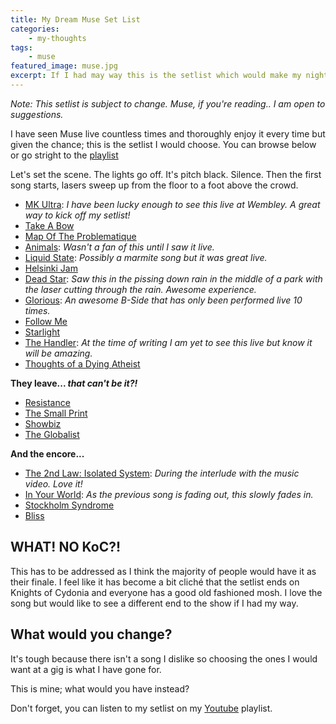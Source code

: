 ```yaml
---
title: My Dream Muse Set List
categories:
    - my-thoughts
tags:
    - muse
featured_image: muse.jpg
excerpt: If I had may way this is the setlist which would make my night!
---
```

_Note: This setlist is subject to change. Muse, if you're reading.. I am open to suggestions._

I have seen Muse live countless times and thoroughly enjoy it every time but given the chance; this is the setlist I would choose. You can browse below or go stright to the [playlist][setlist]

Let's set the scene. The lights go off. It's pitch black. Silence. Then the first song starts, lasers sweep up from the floor to a foot above the crowd.

- [MK Ultra][MK Ultra]: _I have been lucky enough to see this live at Wembley. A great way to kick off my setlist!_
- [Take A Bow][Take A Bow]
- [Map Of The Problematique][Map Of The Problematique]
- [Animals][Animals]: _Wasn't a fan of this until I saw it live._
- [Liquid State][Liquid State]: _Possibly a marmite song but it was great live._
- [Helsinki Jam][Helsinki Jam]
- [Dead Star][Dead Star]: _Saw this in the pissing down rain in the middle of a park with the laser cutting through the rain. Awesome experience._
- [Glorious][Glorious]: _An awesome B-Side that has only been performed live 10 times._
- [Follow Me][Follow Me]
- [Starlight][Starlight]
- [The Handler][The Handler]: _At the time of writing I am yet to see this live but know it will be amazing._
- [Thoughts of a Dying Atheist][Thoughts of a Dying Atheist]

**They leave... _that can't be it?!_**

- [Resistance][Resistance]
- [The Small Print][The Small Print]
- [Showbiz][Showbiz]
- [The Globalist][The Globalist]

**And the encore...**

- [The 2nd Law: Isolated System][The 2nd Law: Isolated System]: _During the interlude with the music video. Love it!_
- [In Your World][In Your World]: _As the previous song is fading out, this slowly fades in._
- [Stockholm Syndrome][Stockholm Syndrome]
- [Bliss][Bliss]

## WHAT! NO KoC?!

This has to be addressed as I think the majority of people would have it as their finale. I feel like it has become a bit cliché that the setlist ends on Knights of Cydonia and everyone has a good old fashioned mosh. I love the song but would like to see a different end to the show if I had my way.

## What would you change?
It's tough because there isn't a song I dislike so choosing the ones I would want at a gig is what I have gone for. 

This is mine; what would you have instead? 

Don't forget, you can listen to my setlist on my [Youtube][setlist] playlist.

[MK Ultra]: https://www.youtube.com/watch?v=27ixLv3Lw1M
[Take A Bow]: https://www.youtube.com/watch?v=HBe9vkmD-Os
[Map Of The Problematique]: https://www.youtube.com/watch?v=AR6A3dap6MI
[Animals]: https://www.youtube.com/watch?v=tFG_5PBl2K8
[Liquid State]: https://www.youtube.com/watch?v=nhODaNiaKMA
[Helsinki Jam]: https://www.youtube.com/watch?v=iNJv6jsBuf8
[Dead Star]: https://www.youtube.com/watch?v=yhci-MG4DNE
[Glorious]: https://www.youtube.com/watch?v=x2UyRS5cPJk
[Follow Me]: https://www.youtube.com/watch?v=5kH0OEJxUlE
[Starlight]: https://www.youtube.com/watch?v=R6f_7G71p_w
[The Handler]: https://www.youtube.com/watch?v=BF1DQr5dKW8
[Thoughts of a Dying Atheist]: https://www.youtube.com/watch?v=pvzliBdl6KE

[Resistance]: https://www.youtube.com/watch?v=3oNm-XDEwdc
[Showbiz]: https://www.youtube.com/watch?v=QNdiNsOlqaQ
[The Small Print]: https://www.youtube.com/watch?v=-1_Ri9dms8o
[The Globalist]: https://www.youtube.com/watch?v=4qagaaZfwXA

[The 2nd Law: Isolated System]: https://www.youtube.com/watch?v=VXPoJAyeF8k
[In Your World]: https://www.youtube.com/watch?v=9h1B-ydAIBk
[Stockholm Syndrome]: https://www.youtube.com/watch?v=gXN9acC9edU
[Bliss]: https://www.youtube.com/watch?v=iAmCXUh-Aos

[setlist]: https://www.youtube.com/playlist?list=PLhhcDa9jtYeR_veNQV20maXyummv1EfEc